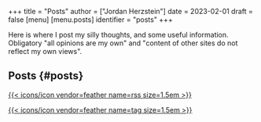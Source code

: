 +++
title = "Posts"
author = ["Jordan Herzstein"]
date = 2023-02-01
draft = false
[menu]
  [menu.posts]
    identifier = "posts"
+++

Here is where I post my silly thoughts, and some useful information. Obligatory "all opinions are my own" and "content of other sites do not reflect my own views".


## Posts {#posts}

<span class="social-icons">
<a href="/posts/index.xml">

{{< icons/icon vendor=feather name=rss size=1.5em >}}

</a>

<a href="/tags/">

{{< icons/icon vendor=feather name=tag size=1.5em >}}

</a>
